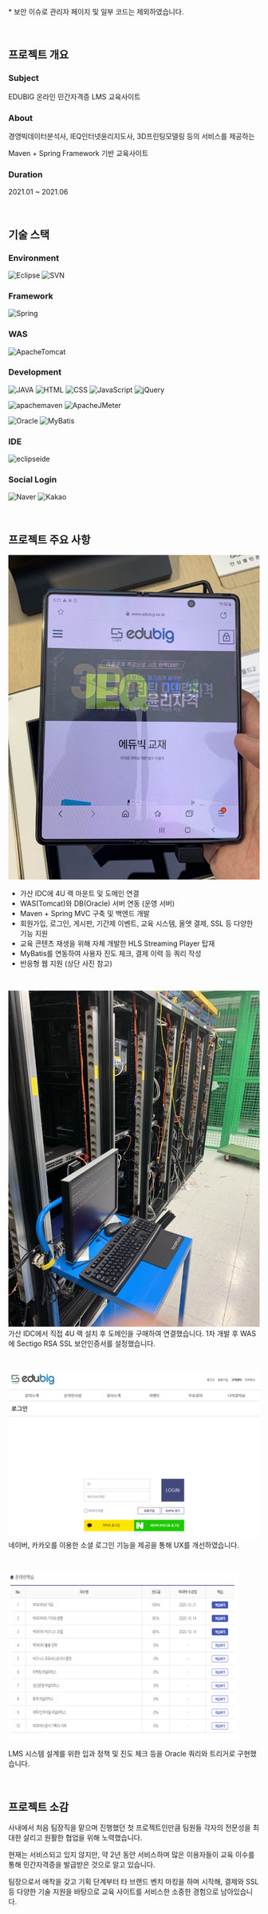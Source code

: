 
\* 보안 이슈로 관리자 페이지 및 일부 코드는 제외하였습니다.

</br>

## 프로젝트 개요 
### Subject
EDUBIG 온라인 민간자격증 LMS 교육사이트

### About
경영빅데이터분석사, IEQ인터넷윤리지도사, 3D프린팅모델링 등의 서비스를 제공하는 

Maven + Spring Framework 기반 교육사이트

### Duration
2021.01 ~ 2021.06


</br>

## 기술 스택
### Environment
![Eclipse](https://img.shields.io/badge/eclipseide-2C2255?style=for-the-badge&logo=eclipseide&logoColor=white)
![SVN](https://img.shields.io/badge/SVN-F05032?style=for-the-badge&logoColor=white)

### Framework
![Spring](https://img.shields.io/badge/spring-6DB33F?style=for-the-badge&logo=spring&logoColor=white)

### WAS
![ApacheTomcat](https://img.shields.io/badge/apachetomcat-F8DC75?style=for-the-badge&logo=apachetomcat&logoColor=white)

### Development
![JAVA](https://img.shields.io/badge/JAVA-F05032?style=for-the-badge&logoColor=white)
![HTML](https://img.shields.io/badge/html5-E34F26?style=for-the-badge&logo=html5&logoColor=white)
![CSS](https://img.shields.io/badge/css3-1572B6?style=for-the-badge&logo=css3&logoColor=white)
![JavaScript](https://img.shields.io/badge/javascript-F7DF1E?style=for-the-badge&logo=javascript&logoColor=white)
![jQuery](https://img.shields.io/badge/jQuery-0769AD?style=for-the-badge&logo=jQuery&logoColor=white)

![apachemaven](https://img.shields.io/badge/apachemaven-C71A36?style=for-the-badge&logo=apachemaven&logoColor=white)
![ApacheJMeter](https://img.shields.io/badge/ApacheJMeter-D22128?style=for-the-badge&logo=ApacheJMeter&logoColor=white)

![Oracle](https://img.shields.io/badge/oracle-F80000?style=for-the-badge&logo=oracle&logoColor=white)
![MyBatis](https://img.shields.io/badge/MyBatis-000000?style=for-the-badge&logoColor=white)

### IDE
![eclipseide](https://img.shields.io/badge/eclipseide-2C2255?style=for-the-badge&logo=eclipseide&logoColor=white)


### Social Login
![Naver](https://img.shields.io/badge/Naver-03C75A?style=for-the-badge&logo=Naver&logoColor=white)
![Kakao](https://img.shields.io/badge/Kakao-FFCD00?style=for-the-badge&logo=Kakao&logoColor=white)


</br>

## 프로젝트 주요 사항

![preview](./img/preview.jpg)
- 가산 IDC에 4U 랙 마운트 및 도메인 연결
- WAS(Tomcat)와 DB(Oracle) 서버 연동 (운영 서버)
- Maven + Spring MVC 구축 및 백엔드 개발
- 회원가입, 로그인, 게시판, 기간제 이벤트, 교육 시스템, 올앳 결제, SSL 등 다양한 기능 지원
- 교육 콘텐츠 재생을 위해 자체 개발한 HLS Streaming Player 탑재
- MyBatis를 연동하여 사용자 진도 체크, 결제 이력 등 쿼리 작성
- 반응형 웹 지원 (상단 사진 참고)

</br>

![idc](./img/idc.jpg)
가산 IDC에서 직접 4U 랙 설치 후 도메인을 구매하여 연결했습니다. 1차 개발 후 WAS에 Sectigo RSA SSL 보안인증서를 설정했습니다.

</br>

![capture](./img/capture.png)
네이버, 카카오를 이용한 소셜 로그인 기능을 제공을 통해 UX를 개선하였습니다.

</br>

![capture2](./img/capture2.png)

LMS 시스템 설계를 위한 입과 정책 및 진도 체크 등을 Oracle 쿼리와 트리거로 구현했습니다.




</br>

## 프로젝트 소감

사내에서 처음 팀장직을 맡으며 진행했던 첫 프로젝트인만큼 팀원들 각자의 전문성을 최대한
살리고 원활한 협업을 위해 노력했습니다. 

현재는 서비스되고 있지 않지만, 약 2년 동안 서비스하며 많은 이용자들이 교육 이수를 통해
민간자격증을 발급받은 것으로 알고 있습니다. 

팀장으로서 애착을 갖고 기획 단계부터 타 브랜드 벤치 마킹을 하며 시작해, 결제와 SSL 등
다양한 기술 지원을 바탕으로 교육 사이트를 서비스한 소중한 경험으로 남아있습니다.